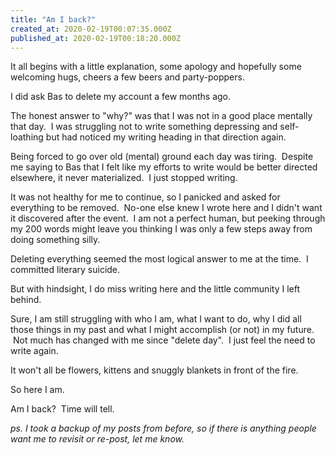 ```yaml
---
title: "Am I back?"
created_at: 2020-02-19T00:07:35.000Z
published_at: 2020-02-19T00:18:20.000Z
---
```

It all begins with a little explanation, some apology and hopefully some welcoming hugs, cheers a few beers and party-poppers.

I did ask Bas to delete my account a few months ago.

The honest answer to "why?" was that I was not in a good place mentally that day.  I was struggling not to write something depressing and self-loathing but had noticed my writing heading in that direction again.

Being forced to go over old (mental) ground each day was tiring.  Despite me saying to Bas that I felt like my efforts to write would be better directed elsewhere, it never materialized.  I just stopped writing.

It was not healthy for me to continue, so I panicked and asked for everything to be removed.  No-one else knew I wrote here and I didn't want it discovered after the event.  I am not a perfect human, but peeking through my 200 words might leave you thinking I was only a few steps away from doing something silly.

Deleting everything seemed the most logical answer to me at the time.  I committed literary suicide.

But with hindsight, I do miss writing here and the little community I left behind.

Sure, I am still struggling with who I am, what I want to do, why I did all those things in my past and what I might accomplish (or not) in my future.  Not much has changed with me since "delete day".  I just feel the need to write again.

It won't all be flowers, kittens and snuggly blankets in front of the fire.

So here I am.

Am I back?  Time will tell.

_ps. I took a backup of my posts from before, so if there is anything people want me to revisit or re-post, let me know._
